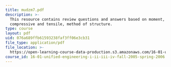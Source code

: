 ```yaml
---
title: mudzm7.pdf
description: >-
  This resource contains review questions and answers based on moment, force,
  compressive and tensile, method of structure.
type: course
layout: pdf
uid: 076a689ffb61593238faf3ff06e3cb31
file_type: application/pdf
file_location: >-
  https://open-learning-course-data-production.s3.amazonaws.com/16-01-unified-engineering-i-ii-iii-iv-fall-2005-spring-2006/076a689ffb61593238faf3ff06e3cb31_mudzm7.pdf
course_id: 16-01-unified-engineering-i-ii-iii-iv-fall-2005-spring-2006
---
```

